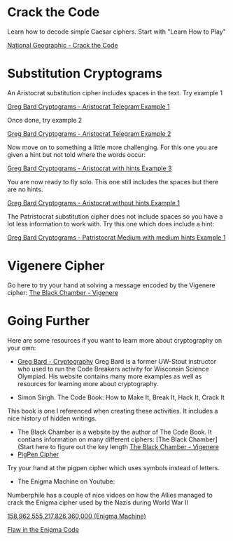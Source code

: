 # Crack the Code
Learn how to decode simple Caesar ciphers.  Start with "Learn How to Play"

[National Geographic - Crack the Code](https://kids.nationalgeographic.com/games/action-adventure/article/crack-the-code-1)

# Substitution Cryptograms

An Aristocrat substitution cipher includes spaces in the text.  Try example 1

[Greg Bard Cryptograms - Aristocrat Telegram Example 1](http://gregorybard.com/GeneratedFiles/0/A.html)

Once done, try example 2

[Greg Bard Cryptograms - Aristocrat Telegram Example 2](http://gregorybard.com/GeneratedFiles/0/B.html)

Now move on to something a little more challenging.  For this one you are given a hint but not told where the words occur:

[Greg Bard Cryptograms - Aristocrat with hints Example 3](http://gregorybard.com/GeneratedFiles/1/C.html)

You are now ready to fly solo.  This one still includes the spaces but there are no hints.

[Greg Bard Cryptograms - Aristocrat without hints Example 1](http://gregorybard.com/GeneratedFiles/2/A.html)

The Patristocrat substitution cipher does not include spaces so you have a lot less information to work with.  Try this one which does include a hint:

[Greg Bard Cryptograms - Patristocrat Medium with medium hints Example 1](http://gregorybard.com/GeneratedFiles/6/A.html)

# Vigenere Cipher


Go here to try your hand at solving a message encoded by the Vigenere cipher: [The Black Chamber - Vigenere](https://www.simonsingh.net/The_Black_Chamber/vigenere_cracking_tool.html)


# Going Further

Here are some resources if you want to learn more about cryptography on your own:

* [Greg Bard - Cryptography](http://gregorybard.com/cryptogram.html)
Greg Bard is a former UW-Stout instructor who used to run the Code Breakers activity for Wisconsin Science Olympiad.  His website contains many more examples as well 
as resources for learning more about cryptography.

* Simon Singh. The Code Book: How to Make It, Break It, Hack It, Crack It

This book is one I referenced when creating these activities.  It includes a nice history of hidden writings.
* The Black Chamber is a website by the author of The Code Book.  It contians information on many different ciphers: [The Black Chamber](Start here to figure out the key length [The Black Chamber - Vigenere](https://www.simonsingh.net/The_Black_Chamber/vigenere_cracking_tool.html)
* [PigPen Cipher](https://crypto.interactive-maths.com/pigpen-cipher.html#act)

Try your hand at the pigpen cipher which uses symbols instead of letters.

* The Enigma Machine on Youtube:

Numberphile has a couple of nice vidoes on how the Allies managed to crack the Enigma cipher used by the Nazis during World War II

[158,962,555,217,826,360,000 (Enigma Machine)](https://youtu.be/G2_Q9FoD-oQ)

[Flaw in the Enigma Code ](https://youtu.be/V4V2bpZlqx8)

